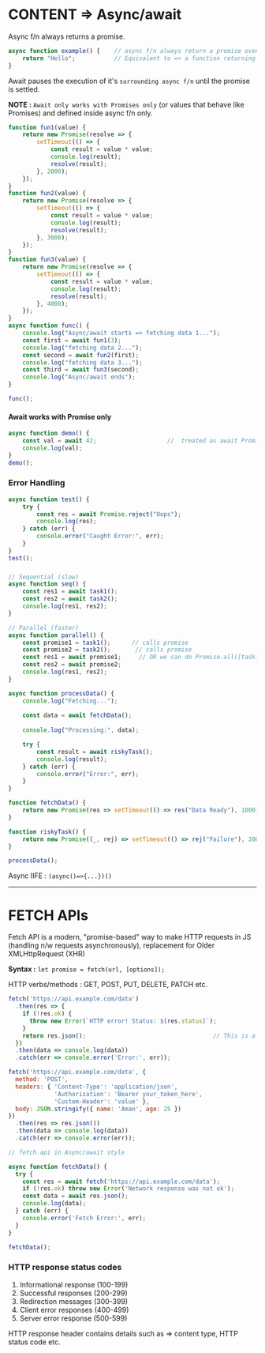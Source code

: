 # CONTENT => Async/await

Async f/n always returns a promise.

```js
async function example() {    // async f/n always return a promise even if you retuen plain value
    return "Hello";           // Equivalent to => a function returning Promise.resolve("Hello");
}
```

Await pauses the execution of it's `surrounding async f/n` until the promise is settled. 

**NOTE :** `Await only works with Promises only` (or values that behave like Promises) and defined inside async f/n only.

```js
function fun1(value) {
    return new Promise(resolve => {
        setTimeout(() => {
            const result = value * value;
            console.log(result);
            resolve(result);
        }, 2000);
    });
}
function fun2(value) {
    return new Promise(resolve => {
        setTimeout(() => {
            const result = value * value;
            console.log(result);
            resolve(result);
        }, 3000);
    });
}
function fun3(value) {
    return new Promise(resolve => {
        setTimeout(() => {
            const result = value * value;
            console.log(result);
            resolve(result);
        }, 4000);
    });
}
async function func() {
    console.log("Async/await starts => fetching data 1...");
    const first = await fun1(3);
    console.log("fetching data 2...");
    const second = await fun2(first);
    console.log("fetching data 3...");
    const third = await fun3(second);
    console.log("Async/await ends");
}

func();
```

#### Await works with Promise only

```js
async function demo() {
    const val = await 42;                    //  treated as await Promise.resolve(42)
    console.log(val);
}
demo();
```

### Error Handling

```js
async function test() {
    try {
        const res = await Promise.reject("Oops");
        console.log(res);
    } catch (err) {
        console.error("Caught Error:", err);
    }
}
test();
```

### 
```js
// Sequential (slow)
async function seq() {
    const res1 = await task1();
    const res2 = await task2();
    console.log(res1, res2);
}

// Parallel (faster)
async function parallel() {
    const promise1 = task1();      // calls promise
    const promise2 = task2();       // calls promise
    const res1 = await promise1;     // OR we can do Promise.all([task1(),task2()])
    const res2 = await promise2;
    console.log(res1, res2);
}
```

```js
async function processData() {
    console.log("Fetching...");
    
    const data = await fetchData();
    
    console.log("Processing:", data);

    try {
        const result = await riskyTask();
        console.log(result);
    } catch (err) {
        console.error("Error:", err);
    }
}

function fetchData() {
    return new Promise(res => setTimeout(() => res("Data Ready"), 1000));
}

function riskyTask() {
    return new Promise((_, rej) => setTimeout(() => rej("Failure"), 2000));
}

processData();
```

Async IIFE : `(async()=>{...})()`

-----

# FETCH APIs 

Fetch API is a modern, "promise-based" way to make HTTP requests in JS (handling n/w requests asynchronously), replacement for Older XMLHttpRequest (XHR)

**Syntax :** `let promise = fetch(url, [options]);`

HTTP verbs/methods : GET, POST, PUT, DELETE, PATCH etc.

```js
fetch('https://api.example.com/data')
  .then(res => {
    if (!res.ok) {
      throw new Error(`HTTP error! Status: ${res.status}`);
    }
    return res.json();                                    // This is a Response object, JSON.parse(res) works for plain string
  })
  .then(data => console.log(data))
  .catch(err => console.error('Error:', err));
```

```js
fetch('https://api.example.com/data', {
  method: 'POST',
  headers: { 'Content-Type': 'application/json',
             'Authorization': 'Bearer your_token_here',
             'Custom-Header': 'value' },
  body: JSON.stringify({ name: 'Aman', age: 25 })
})
  .then(res => res.json())
  .then(data => console.log(data))
  .catch(err => console.error(err));
```

```js
// fetch api in Async/await style

async function fetchData() {
  try {
    const res = await fetch('https://api.example.com/data');
    if (!res.ok) throw new Error('Network response was not ok');
    const data = await res.json();
    console.log(data);
  } catch (err) {
    console.error('Fetch Error:', err);
  }
}

fetchData();
```

### HTTP response status codes

1. Informational response (100-199)
2. Successful responses (200-299)
3. Redirection messages (300-399)
4. Client error responses (400-499)
5. Server error response (500-599)

HTTP response header contains details such as => content type, HTTP status code etc.
